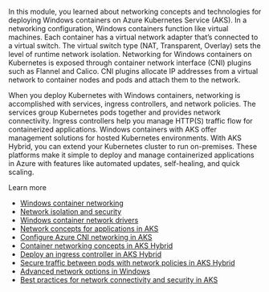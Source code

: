 In this module, you learned about networking concepts and technologies for deploying Windows containers on Azure Kubernetes Service (AKS). In a networking configuration, Windows containers function like virtual machines. Each container has a virtual network adapter that’s connected to a virtual switch. The virtual switch type (NAT, Transparent, Overlay) sets the level of runtime network isolation. Networking for Windows containers on Kubernetes is exposed through container network interface (CNI) plugins such as Flannel and Calico. CNI plugins allocate IP addresses from a virtual network to container nodes and pods and attach them to the network.

When you deploy Kubernetes with Windows containers, networking is accomplished with services, ingress controllers, and network policies. The services group Kubernetes pods together and provides network connectivity. Ingress controllers help you manage HTTP(S) traffic flow for containerized applications. Windows containers with AKS offer management solutions for hosted Kubernetes environments. With AKS Hybrid, you can extend your Kubernetes cluster to run on-premises. These platforms make it simple to deploy and manage containerized applications in Azure with features like automated updates, self-healing, and quick scaling.

Learn more

- [Windows container networking](/virtualization/windowscontainers/container-networking/architecture)
- [Network isolation and security](/virtualization/windowscontainers/container-networking/network-isolation-security)
- [Windows container network drivers](/virtualization/windowscontainers/container-networking/network-drivers-topologies)
- [Network concepts for applications in AKS](/azure/aks/concepts-network)
- [Configure Azure CNI networking in AKS](/azure/aks/configure-azure-cni)
- [Container networking concepts in AKS Hybrid](/azure/aks/hybrid/concepts-container-networking)
- [Deploy an ingress controller in AKS Hybrid](/azure/aks/hybrid/create-ingress-controller)
- [Secure traffic between pods with network policies in AKS Hybrid](/azure/aks/hybrid/calico-networking-policy)
- [Advanced network options in Windows](/virtualization/windowscontainers/container-networking/advanced)
- [Best practices for network connectivity and security in AKS](/azure/aks/operator-best-practices-network)
